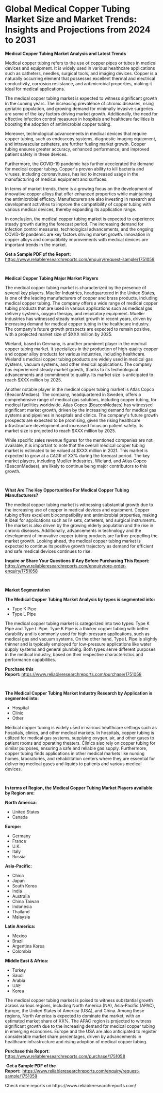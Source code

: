 <p><h1>Global Medical Copper Tubing Market Size and Market Trends: Insights and Projections from 2024 to 2031</h1></p><p><strong>Medical Copper Tubing Market Analysis and Latest Trends</strong></p>
<p><p>Medical copper tubing refers to the use of copper pipes or tubes in medical devices and equipment. It is widely used in various healthcare applications such as catheters, needles, surgical tools, and imaging devices. Copper is a naturally occurring element that possesses excellent thermal and electrical conductivity, corrosion resistance, and antimicrobial properties, making it ideal for medical applications.</p><p>The medical copper tubing market is expected to witness significant growth in the coming years. The increasing prevalence of chronic diseases, rising geriatric population, and growing demand for minimally invasive surgeries are some of the key factors driving market growth. Additionally, the need for effective infection control measures in hospitals and healthcare facilities is boosting the adoption of antimicrobial copper tubing.</p><p>Moreover, technological advancements in medical devices that require copper tubing, such as endoscopy systems, diagnostic imaging equipment, and intravascular catheters, are further fueling market growth. Copper tubing ensures greater accuracy, enhanced performance, and improved patient safety in these devices.</p><p>Furthermore, the COVID-19 pandemic has further accelerated the demand for medical copper tubing. Copper's proven ability to kill bacteria and viruses, including coronaviruses, has led to increased usage in the manufacturing of medical equipment and surfaces.</p><p>In terms of market trends, there is a growing focus on the development of innovative copper alloys that offer enhanced properties while maintaining the antimicrobial efficacy. Manufacturers are also investing in research and development activities to improve the compatibility of copper tubing with various medical devices, thereby expanding its application range.</p><p>In conclusion, the medical copper tubing market is expected to experience steady growth during the forecast period. The increasing demand for infection control measures, technological advancements, and the ongoing COVID-19 pandemic are key factors driving market growth. Innovation in copper alloys and compatibility improvements with medical devices are important trends in the market.</p></p>
<p><strong>Get a Sample PDF of the Report:&nbsp;</strong> <a href="https://www.reliableresearchreports.com/enquiry/request-sample/1751058">https://www.reliableresearchreports.com/enquiry/request-sample/1751058</a></p>
<p>&nbsp;</p>
<p><strong>Medical Copper Tubing Major Market Players</strong></p>
<p><p>The medical copper tubing market is characterized by the presence of several key players. Mueller Industries, headquartered in the United States, is one of the leading manufacturers of copper and brass products, including medical copper tubing. The company offers a wide range of medical copper tubing products that are used in various applications such as medical gas delivery systems, oxygen therapy, and respiratory equipment. Mueller Industries has witnessed steady market growth in recent years, driven by increasing demand for medical copper tubing in the healthcare industry. The company's future growth prospects are expected to remain positive, with a projected market size of $XXX million by 2025.</p><p>Wieland, based in Germany, is another prominent player in the medical copper tubing market. It specializes in the production of high-quality copper and copper alloy products for various industries, including healthcare. Wieland's medical copper tubing products are widely used in medical gas systems, vacuum systems, and other medical applications. The company has experienced steady market growth, thanks to its technological advancements and commitment to quality. Its market size is anticipated to reach $XXX million by 2025.</p><p>Another notable player in the medical copper tubing market is Atlas Copco (BeaconMedaes). The company, headquartered in Sweden, offers a comprehensive range of medical gas solutions, including copper tubing, for medical facilities worldwide. Atlas Copco (BeaconMedaes) has witnessed significant market growth, driven by the increasing demand for medical gas systems and pipelines in hospitals and clinics. The company's future growth prospects are expected to be promising, given the rising healthcare infrastructure development and increased focus on patient safety. Its market size is projected to reach $XXX million by 2025.</p><p>While specific sales revenue figures for the mentioned companies are not available, it is important to note that the overall medical copper tubing market is estimated to be valued at $XXX million in 2021. This market is expected to grow at a CAGR of XX% during the forecast period. The key market players, including Mueller Industries, Wieland, and Atlas Copco (BeaconMedaes), are likely to continue being major contributors to this growth.</p></p>
<p>&nbsp;</p>
<p><strong>What Are The Key Opportunities For Medical Copper Tubing Manufacturers?</strong></p>
<p><p>The medical copper tubing market is witnessing substantial growth due to the increasing use of copper in medical devices and equipment. Copper tubing offers excellent biocompatibility and antimicrobial properties, making it ideal for applications such as IV sets, catheters, and surgical instruments. The market is also driven by the growing elderly population and the rise in chronic diseases. Additionally, advancements in technology and the development of innovative copper tubing products are further propelling the market growth. Looking ahead, the medical copper tubing market is expected to continue its positive growth trajectory as demand for efficient and safe medical devices continues to rise.</p></p>
<p><strong>Inquire or Share Your Questions If Any Before Purchasing This Report:</strong> <a href="https://www.reliableresearchreports.com/enquiry/pre-order-enquiry/1751058">https://www.reliableresearchreports.com/enquiry/pre-order-enquiry/1751058</a></p>
<p>&nbsp;</p>
<p><strong>Market Segmentation</strong></p>
<p><strong>The Medical Copper Tubing Market Analysis by types is segmented into:</strong></p>
<p><ul><li>Type K Pipe</li><li>Type L Pipe</li></ul></p>
<p><p>The medical copper tubing market is categorized into two types: Type K Pipe and Type L Pipe. Type K Pipe is a thicker copper tubing with better durability and is commonly used for high-pressure applications, such as medical gas and vacuum systems. On the other hand, Type L Pipe is slightly thinner and is typically employed for low-pressure applications like water supply systems and general plumbing. Both types serve different purposes in the medical industry, based on their respective characteristics and performance capabilities.</p></p>
<p><strong>Purchase this Report:&nbsp;</strong><a href="https://www.reliableresearchreports.com/purchase/1751058">https://www.reliableresearchreports.com/purchase/1751058</a></p>
<p>&nbsp;</p>
<p><strong>The Medical Copper Tubing Market Industry Research by Application is segmented into:</strong></p>
<p><ul><li>Hospital</li><li>Clinic</li><li>Other</li></ul></p>
<p><p>Medical copper tubing is widely used in various healthcare settings such as hospitals, clinics, and other medical markets. In hospitals, copper tubing is utilized for medical gas systems, supplying oxygen, air, and other gases to patient rooms and operating theaters. Clinics also rely on copper tubing for similar purposes, ensuring a safe and reliable gas supply. Furthermore, copper tubing finds applications in other medical markets like nursing homes, laboratories, and rehabilitation centers where they are essential for delivering medical gases and liquids to patients and various medical devices.</p></p>
<p>&nbsp;</p>
<p><strong>In terms of Region, the Medical Copper Tubing Market Players available by Region are:</strong></p>
<p>
    <p> <strong> North America: </strong>
        <ul>
            <li>United States</li>
            <li>Canada</li>
        </ul>
        </p> 
    <p> <strong> Europe: </strong>
        <ul>
            <li>Germany</li>
            <li>France</li>
            <li>U.K.</li>
            <li>Italy</li>
            <li>Russia</li>
        </ul>
        </p> 
    <p> <strong> Asia-Pacific: </strong>
        <ul>
            <li>China</li>
            <li>Japan</li>
            <li>South Korea</li>
            <li>India</li>
            <li>Australia</li>
            <li>China Taiwan</li>
            <li>Indonesia</li>
            <li>Thailand</li>
            <li>Malaysia</li>
        </ul>
        </p> 
    <p> <strong> Latin America: </strong>
        <ul>
            <li>Mexico</li>
            <li>Brazil</li>
            <li>Argentina Korea</li>
            <li>Colombia</li>
        </ul>
        </p> 
    <p> <strong> Middle East & Africa: </strong>
        <ul>
            <li>Turkey</li>
            <li>Saudi</li>
            <li>Arabia</li>
            <li>UAE</li>
            <li>Korea</li>
        </ul>
    </p>
    </p>
<p><p>The medical copper tubing market is poised to witness substantial growth across various regions, including North America (NA), Asia-Pacific (APAC), Europe, the United States of America (USA), and China. Among these regions, North America is expected to dominate the market, with an estimated market share of XX%. The APAC region is projected to witness significant growth due to the increasing demand for medical copper tubing in emerging economies. Europe and the USA are also anticipated to register considerable market share percentages, driven by advancements in healthcare infrastructure and rising adoption of medical copper tubing.</p></p>
<p><strong>Purchase this Report: </strong><a href="https://www.reliableresearchreports.com/purchase/1751058">https://www.reliableresearchreports.com/purchase/1751058</a></p>
<p>&nbsp;<strong>Get a Sample PDF of the Report:&nbsp;&nbsp;</strong><a href="https://www.reliableresearchreports.com/enquiry/request-sample/1751058">https://www.reliableresearchreports.com/enquiry/request-sample/1751058</a></p>
<p><strong></strong></p>
<p>Check more reports on https://www.reliableresearchreports.com/</p>